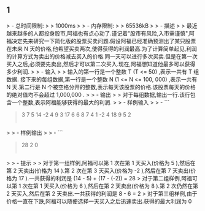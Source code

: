 ## 1

&gt; - 总时间限制: 
&gt;
&gt;   1000ms
&gt;
&gt; - 内存限制: 
&gt;
&gt;   65536kB
&gt;
&gt; - 描述
&gt;
&gt;   最近越来越多的人都投身股市,阿福也有点心动了.谨记着"股市有风险,入市需谨慎",阿福决定先来研究一下简化版的股票买卖问题.假设阿福已经准确预测出了某只股票在未来 N 天的价格,他希望买卖两次,使得获得的利润最高.为了计算简单起见,利润的计算方式为卖出的价格减去买入的价格.同一天可以进行多次买卖.但是在第一次买入之后,必须要先卖出,然后才可以第二次买入.现在,阿福想知道他最多可以获得多少利润. 
&gt;
&gt; - 输入
&gt;
&gt;   输入的第一行是一个整数 T (T &lt;= 50) ,表示一共有 T 组数据. 接下来的每组数据,第一行是一个整数 N (1 &lt;= N &lt;= 100, 000) ,表示一共有 N 天.第二行是 N 个被空格分开的整数,表示每天该股票的价格.该股票每天的价格的绝对值均不会超过 1,000,000 .
&gt;
&gt; - 输出
&gt;
&gt;   对于每组数据,输出一行.该行包含一个整数,表示阿福能够获得的最大的利润.
&gt;
&gt; - 样例输入
&gt;
&gt; - ```
>   3
>   7
>   5 14 -2 4 9 3 17
>   6
>   6 8 7 4 1 -2
>   4
>   18 9 5 2
>   ```
&gt;
&gt; - 样例输出
&gt;
&gt; - ```
>   28
>   2
>   0
>   ```
&gt;
&gt; - 提示
&gt;
&gt;   对于第一组样例,阿福可以第 1 次在第 1 天买入(价格为 5 ),然后在第 2 天卖出(价格为 14 ).第 2 次在第 3 天买入(价格为 -2 ),然后在第 7 天卖出(价格为 17 ).一共获得的利润是 (14 - 5) + (17 - (-2)) = 28
&gt;   对于第二组样例,阿福可以第 1 次在第 1 天买入(价格为 6 ),然后在第 2 天卖出(价格为 8 ).第 2 次仍然在第 2 天买入,然后在第 2 天卖出.一共获得的利润是 8 - 6 = 2
&gt;   对于第三组样例,由于价格一直在下跌,阿福可以随便选择一天买入之后迅速卖出.获得的最大利润为 0